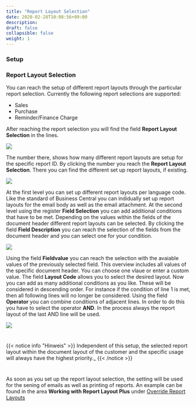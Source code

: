 ```yaml
---
title: "Report Layout Selection"
date: 2020-02-28T10:08:56+09:00
description: 
draft: false
collapsible: false
weight: 1
---
```

### Setup

### Report Layout Selection

You can reach the setup of different report layouts through the particular report selection. Currently the following report selections are supported:
- Sales
- Purchase
- Reminder/Finance Charge

After reaching the report selection you will find the field **Report Layout Selection** in the lines.

![](images/apps/Report_Layout_Plus/en-us/app_report_selection.png)

The number there, shows how many different report layouts are setup for the specific report ID. By clicking the number you reach the **Report Layout Selection**.
There you can find the different set up report layouts, if existing.

![](images/apps/Report_Layout_Plus/en-us/app_report-layout_selection.png)

At the first level you can set up different report layouts per language code. Like the standard of Business Central you can indidually set up report layouts for the email body as well as the email attachment.
At the second level using the register **Field Selection** you can add additional conditions that have to be met. Depending on the values within the fields of the document header different report layouts can be selected.
By clicking the field **Field Description** you can reach the selection of the fields from the document header and you can select one for your condition.

![](images/apps/Report_Layout_Plus/en-us/app_field_selection_lookup.png)

Using the field **Fieldvalue** you can reach the selection with the avaiable values of the previously selected field. This overview includes all values of the specific document header. You can choose one vlaue or enter a custom value. 
The field **Layout Code** allows you to select the desired layout.
Now you can add as many additional conditions as you like. These will be considered in descending order. For instance if the condition of line 1 is met, then all following lines will no longer be considered.
Using the field **Operator** you can combine conditions of adjacent lines. In order to do this you have to select the operator **AND**. In the process always the report layout of the last AND line will be used.

![](images/apps/Report_Layout_Plus/en-us/app_field_value_lookup.png)

#
{{< notice info "Hinweis" >}}
 Independent of this setup, the selected report layout within the document layout of the customer and the specific usage will always have the highest priority._
{{< /notice >}}
#
As soon as you set up the report layout selection, the setting will be used for the sening of emails as well as printing of reports. An example can be found in the area **Working with Report Layout Plus** under [Override Report Layouts](en-us/apps/report-layout-plus/working-with-rlp/override-report-layout/)